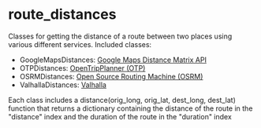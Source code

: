 route\_distances
===============

Classes for getting the distance of a route between two places using various
different services. Included classes:

*   GoogleMapsDistances: [Google Maps Distance Matrix API](https://developers.google.com/maps/documentation/distance-matrix/intro)
*   OTPDistances: [OpenTripPlanner (OTP)](http://www.opentripplanner.org/)
*   OSRMDistances: [Open Source Routing Machine (OSRM)](http://project-osrm.org/)
*   ValhallaDistances: [Valhalla](https://mapzen.com/documentation/mobility/turn-by-turn/api-reference/)

Each class includes a distance(orig\_long, orig\_lat, dest\_long, dest\_lat)
function that returns a dictionary containing the distance of the route in the
"distance" index and the duration of the route in the "duration" index
